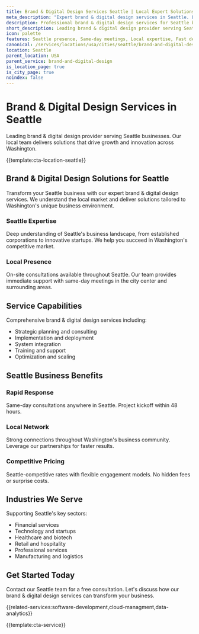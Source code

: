 ```yaml
---
title: Brand & Digital Design Services Seattle | Local Expert Solutions
meta_description: "Expert brand & digital design services in Seattle. Local team, same-day consultations, proven results. Transform your business today."
description: Professional brand & digital design services for Seattle businesses
short_description: Leading brand & digital design provider serving Seattle and Washington.
icon: palette
features: Seattle presence, Same-day meetings, Local expertise, Fast deployment, Competitive rates, Proven track record
canonical: /services/locations/usa/cities/seattle/brand-and-digital-design-seattle.html
location: Seattle
parent_location: USA
parent_service: brand-and-digital-design
is_location_page: true
is_city_page: true
noindex: false
---
```


# Brand & Digital Design Services in Seattle

Leading brand & digital design provider serving Seattle businesses. Our local team delivers solutions that drive growth and innovation across Washington.

{{template:cta-location-seattle}}

## Brand & Digital Design Solutions for Seattle

Transform your Seattle business with our expert brand & digital design services. We understand the local market and deliver solutions tailored to Washington's unique business environment.

### Seattle Expertise

Deep understanding of Seattle's business landscape, from established corporations to innovative startups. We help you succeed in Washington's competitive market.

### Local Presence

On-site consultations available throughout Seattle. Our team provides immediate support with same-day meetings in the city center and surrounding areas.

## Service Capabilities

Comprehensive brand & digital design services including:
- Strategic planning and consulting
- Implementation and deployment
- System integration
- Training and support
- Optimization and scaling

## Seattle Business Benefits

### Rapid Response
Same-day consultations anywhere in Seattle. Project kickoff within 48 hours.

### Local Network
Strong connections throughout Washington's business community. Leverage our partnerships for faster results.

### Competitive Pricing
Seattle-competitive rates with flexible engagement models. No hidden fees or surprise costs.

## Industries We Serve

Supporting Seattle's key sectors:
- Financial services
- Technology and startups
- Healthcare and biotech
- Retail and hospitality
- Professional services
- Manufacturing and logistics

## Get Started Today

Contact our Seattle team for a free consultation. Let's discuss how our brand & digital design services can transform your business.

{{related-services:software-development,cloud-managment,data-analytics}}

{{template:cta-service}}
